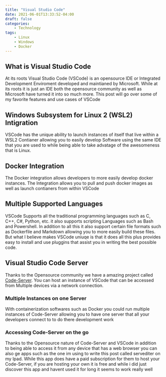```yaml
---
title: "Visual Studio Code"
date: 2021-06-01T13:33:52-04:00
draft: false
categories:
    - Technology
tags:
    - Linux
    - Windows
    - Docker
---
```


## What is Visual Studio Code
At its roots Visual Studio Code (VSCode) is an opensource IDE or Integrated Development Enviroment developed and maintianed by Microsoft. While at its roots it is just an IDE both the opensource community as well as Microsoft have turned it into so much more. This post will go over some of my favorite features and use cases of VSCode

## Windows Subsystem for Linux 2 (WSL2) Intigration
VSCode has the unique ability to launch instances of itself that live within a WSL2 Contianer allowing you to easily develop Software using the same IDE that you are used to while being able to take advatage of the awesomeness that is Linux.

## Docker Integration
The Docker integration allows developers to more easily develop docker instances. The Integration allows you to pull and push docker images as well as launch contianers from within VSCode

## Multiple Supported Languages
VSCode Supports all the traditional programming languages such as C, C++, C#, Python, etc. it also supports scripting Languages such as Bash and Powershell. In addition to all this it also support certain file formats such as Dockerfile and Markdown allowing you to more easily build these files. But what I believe makes VSCode uniuqe is that it does all this plus provides easy to install and use pluggins that assist you in writing the best possible code. 

## Visual Studio Code Server
Thanks to the Opensource community we have a amazing project called [Code-Server](https://github.com/cdr/code-server.git). You can host an instance of VSCode that can be accessed from Multiple devices via a network connection.

### Multiple Instances on one Server
With containerization softwares such as Docker you could run multiple instances of Code-Server allowing you to have one server that all your developers connect to to do there development work

### Accessing Code-Server on the go
Thanks to the Opensource nature of Code-Server and VSCode in addition to being able to access it from any device that has a web browser you can also ge apps such as the one im using to write this post called servediter on my Ipad. While this app does have a paid subscription for them to host your Code-Server, if you are hosting your own it is free and while i did just discover this app and havent used it for long it seems to work really well